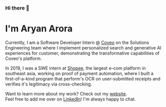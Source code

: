 ### Hi there 👋

# I'm Aryan Arora

Currently, I am a Software Developer Intern @ [Coveo](https://www.coveo.com/en) on the Solutions Engineering team where I implement personalized search and generative AI experiences for customer, demonstrating the transformative capabilities of Coveo's platform.

In 2019, I was a SWE intern at [Shopee](https://shopee.ph/), the largest e-com platform in southeast asia, working on proof of payment automation, where I built a first-of-a-kind program that perform's OCR on user-submitted receipts and verifies it's legitimacy via cross-checking.

Want to learn more about my work? Check out my [website](https://aryanarora.ca/).<br>
Feel free to add me over on [LinkedIn](https://www.linkedin.com/in/aryanxarora/)! I'm always happy to chat.
